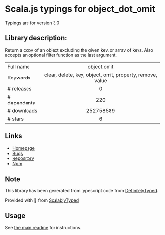 
# Scala.js typings for object_dot_omit

Typings are for version 3.0

## Library description:
Return a copy of an object excluding the given key, or array of keys. Also accepts an optional filter function as the last argument.

|                    |                 |
| ------------------ | :-------------: |
| Full name          | object.omit |
| Keywords           | clear, delete, key, object, omit, property, remove, value |
| # releases         | 0 |
| # dependents       | 220 |
| # downloads        | 252758589 |
| # stars            | 6 |

## Links
- [Homepage](https://github.com/jonschlinkert/object.omit)
- [Bugs](https://github.com/jonschlinkert/object.omit/issues)
- [Repository](https://github.com/jonschlinkert/object.omit)
- [Npm](https://www.npmjs.com/package/object.omit)
    


## Note
This library has been generated from typescript code from [DefinitelyTyped](https://definitelytyped.org).

Provided with :purple_heart: from [ScalablyTyped](https://github.com/oyvindberg/ScalablyTyped)

## Usage
See [the main readme](../../readme.md) for instructions.


